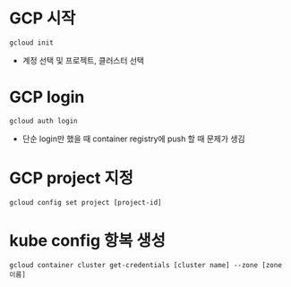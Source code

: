 # GCP 시작 

```
gcloud init
```
- 계정 선택 및 프로젝트, 클러스터 선택 

# GCP login 

```
gcloud auth login
```
- 단순 login만 했을 때 container registry에 push 할 때 문제가 생김

# GCP project 지정

```
gcloud config set project [project-id]
```

# kube config 항복 생성 

```
gcloud container cluster get-credentials [cluster name] --zone [zone 이름]
```




